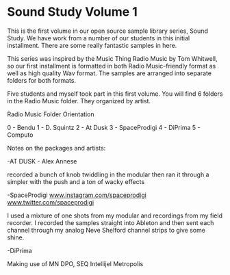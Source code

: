 # Sound Study Volume 1
This is the first volume in our open source sample library series, Sound Study.
We have work from a number of our students in this initial installment. There are some really fantastic samples in here.

This series was inspired by the Music Thing Radio Music by Tom Whitwell, so our first installment is formatted in both Radio Music-friendly format as well as high quality Wav format. The samples are arranged into separate folders for both formats.

Five students and myself took part in this first volume. You will find 6 folders in the Radio Music folder. They organized by artist. 

Radio Music Folder Orientation

0 - Bendu
1 - D. Squintz
2 - At Dusk 
3 - SpaceProdigi
4 - DiPrima
5 - Computo

Notes on the packages and artists:



-AT DUSK - Alex Annese

recorded a bunch of knob twiddling in the modular then ran it through a simpler with the push and a ton of wacky effects

-SpaceProdigi
www.instagram.com/spaceprodigi
www.twitter.com/spaceprodigi

I used a mixture of one shots from my modular and recordings from my field recorder. I recorded the samples straight into Ableton and then sent each channel through my analog Neve Shelford channel strips to give some shine.

-DiPrima

Making use of MN DPO, SEQ Intellijel Metropolis
